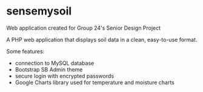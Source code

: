 # sensemysoil
Web application created for Group 24's Senior Design Project

A PHP web application that displays soil data in a clean, easy-to-use format.

Some features:
- connection to MySQL database
- Bootstrap SB Admin theme
- secure login with encrypted passwords
- Google Charts library used for temperature and moisture charts
